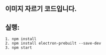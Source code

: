 ## 이미지 자르기 코드입니다.


## 실행:


    1. npm install
    2. npm install electron-prebuilt --save-dev
    3. npm start
    
    

